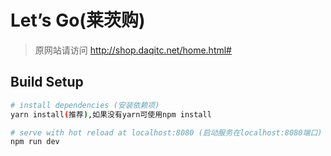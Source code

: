 # Let’s Go(莱茨购)
>原网站请访问 http://shop.daqitc.net/home.html#

## Build Setup

``` bash
# install dependencies (安装依赖项)
yarn install(推荐),如果没有yarn可使用npm install

# serve with hot reload at localhost:8080 (启动服务在localhost:8080端口)
npm run dev
```
